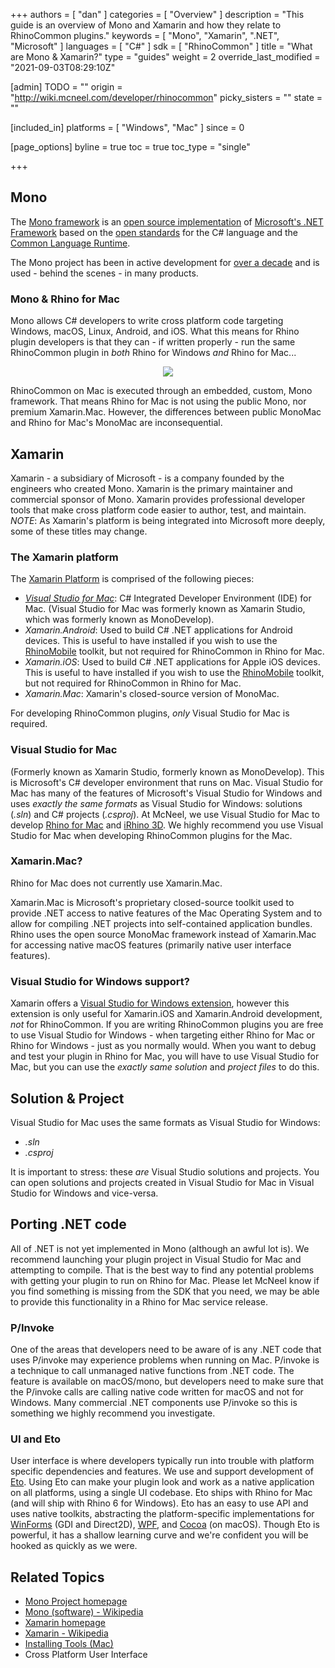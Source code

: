 +++
authors = [ "dan" ]
categories = [ "Overview" ]
description = "This guide is an overview of Mono and Xamarin and how they relate to RhinoCommon plugins."
keywords = [ "Mono", "Xamarin", ".NET", "Microsoft" ]
languages = [ "C#" ]
sdk = [ "RhinoCommon" ]
title = "What are Mono & Xamarin?"
type = "guides"
weight = 2
override_last_modified = "2021-09-03T08:29:10Z"

[admin]
TODO = ""
origin = "http://wiki.mcneel.com/developer/rhinocommon"
picky_sisters = ""
state = ""

[included_in]
platforms = [ "Windows", "Mac" ]
since = 0

[page_options]
byline = true
toc = true
toc_type = "single"

+++


## Mono

The [Mono framework](http://www.mono-project.com/) is an [open source implementation](https://github.com/mono/mono) of [Microsoft's .NET Framework](http://www.microsoft.com/net) based on the [open standards](http://www.mono-project.com/docs/about-mono/languages/ecma/) for the C# language and the [Common Language Runtime](http://www.mono-project.com/docs/advanced/runtime/).

The Mono project has been in active development for [over a decade](https://en.wikipedia.org/wiki/Mono_(software)#History) and is used - behind the scenes - in many products.

### Mono & Rhino for Mac

Mono allows C# developers to write cross platform code targeting Windows, macOS, Linux, Android, and iOS.  What this means for Rhino plugin developers is that they can - if written properly - run the same RhinoCommon plugin in *both* Rhino for Windows *and* Rhino for Mac...

<div align="center">
  <img src="/images/rhino-mono-one-binary-two-platforms.png">
</div>


RhinoCommon on Mac is executed through an embedded, custom, Mono framework.  That means Rhino for Mac is not using the public Mono, nor premium Xamarin.Mac.  However, the differences between public MonoMac and Rhino for Mac's MonoMac are inconsequential.

## Xamarin

Xamarin - a subsidiary of Microsoft - is a company founded by the engineers who created Mono.  Xamarin is the primary maintainer and commercial sponsor of Mono.  Xamarin provides professional developer tools that make cross platform code easier to author, test, and maintain.  *NOTE*: As Xamarin's platform is being integrated into Microsoft more deeply, some of these titles may change.

### The Xamarin platform

The [Xamarin Platform](http://xamarin.com/platform) is comprised of the following pieces:

- *[Visual Studio for Mac](https://www.visualstudio.com/vs/visual-studio-mac/)*: C# Integrated Developer Environment (IDE) for Mac.  (Visual Studio for Mac was formerly known as Xamarin Studio, which was formerly known as MonoDevelop).
- *Xamarin.Android*: Used to build C# .NET applications for Android devices.  This is useful to have installed if you wish to use the [RhinoMobile](/guides/#rhinomobile) toolkit, but not required for RhinoCommon in Rhino for Mac.
- *Xamarin.iOS*: Used to build C# .NET applications for Apple iOS devices.  This is useful to have installed if you wish to use the [RhinoMobile](/guides/#rhinomobile) toolkit, but not required for RhinoCommon in Rhino for Mac.
- *Xamarin.Mac*: Xamarin's closed-source version of MonoMac.

For developing RhinoCommon plugins, *only* Visual Studio for Mac is required.  

### Visual Studio for Mac

(Formerly known as Xamarin Studio, formerly known as MonoDevelop).  This is Microsoft's C# developer environment that runs on Mac.  Visual Studio for Mac has many of the features of Microsoft's Visual Studio for Windows and uses *exactly the same formats* as Visual Studio for Windows: solutions (*.sln*) and C# projects (*.csproj*).  At McNeel, we use Visual Studio for Mac to develop [Rhino for Mac](http://www.rhino3d.com/mac) and [iRhino 3D](https://www.rhino3d.com/ios).  We highly recommend you use Visual Studio for Mac when developing RhinoCommon plugins for the Mac.

### Xamarin.Mac?

Rhino for Mac does not currently use Xamarin.Mac.

Xamarin.Mac is Microsoft's proprietary closed-source toolkit used to provide .NET access to native features of the Mac Operating System and to allow for compiling .NET projects into self-contained application bundles.  Rhino uses the open source MonoMac framework instead of Xamarin.Mac for accessing native macOS features (primarily native user interface features).

### Visual Studio for Windows support?

Xamarin offers a [Visual Studio for Windows extension](http://xamarin.com/visual-studio), however this extension is only useful for Xamarin.iOS and Xamarin.Android development, *not* for RhinoCommon.  If you are writing RhinoCommon plugins you are free to use Visual Studio for Windows - when targeting either Rhino for Mac or Rhino for Windows - just as you normally would.  When you want to debug and test your plugin in Rhino for Mac, you will have to use Visual Studio for Mac, but you can use the *exactly same solution* and *project files* to do this.

## Solution & Project

Visual Studio for Mac uses the same formats as Visual Studio for Windows:

- *.sln*
- *.csproj*

It is important to stress: these *are* Visual Studio solutions and projects.  You can open solutions and projects created in Visual Studio for Mac in Visual Studio for Windows and vice-versa.

## Porting .NET code

All of .NET is not yet implemented in Mono (although an awful lot is).  We recommend launching your plugin project in Visual Studio for Mac and attempting to compile. That is the best way to find any potential problems with getting your plugin to run on Rhino for Mac.  Please let McNeel know if you find something is missing from the SDK that you need, we may be able to provide this functionality in a Rhino for Mac service release.

### P/Invoke

One of the areas that developers need to be aware of is any .NET code that uses P/invoke may experience problems when running on Mac. P/invoke is a technique to call unmanaged native functions from .NET code.  The feature is available on macOS/mono, but developers need to make sure that the P/invoke calls are calling native code written for macOS and not for Windows.  Many commercial .NET components use P/invoke so this is something we highly recommend you investigate.

### UI and Eto

User interface is where developers typically run into trouble with platform specific dependencies and features.  We use and support development of [Eto](https://github.com/picoe/Eto).  Using Eto can make your plugin look and work as a native application on all platforms, using a single UI codebase.  Eto ships with Rhino for Mac (and will ship with Rhino 6 for Windows).  Eto has an easy to use API and uses native toolkits, abstracting the platform-specific implementations for [WinForms](https://en.wikipedia.org/wiki/Windows_Forms) (GDI and Direct2D), [WPF](https://en.wikipedia.org/wiki/Windows_Presentation_Foundation), and [Cocoa](https://en.wikipedia.org/wiki/Cocoa_(API)) (on macOS).  Though Eto is powerful, it has a shallow learning curve and we're confident you will be hooked as quickly as we were.

## Related Topics

- [Mono Project homepage](http://www.mono-project.com/)
- [Mono (software) - Wikipedia](http://en.wikipedia.org/wiki/Mono_(software))
- [Xamarin homepage](http://xamarin.com)
- [Xamarin - Wikipedia](https://en.wikipedia.org/wiki/Xamarin)
- [Installing Tools (Mac)](/guides/rhinocommon/installing-tools-mac/)
- Cross Platform User Interface
